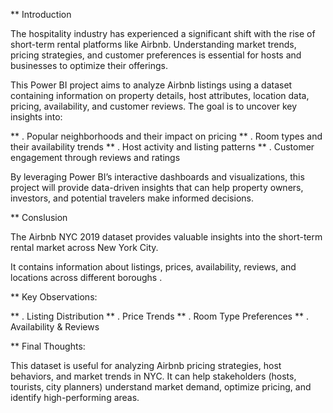 ** Introduction

The hospitality industry has experienced a significant shift with the rise of short-term rental platforms like Airbnb. Understanding market trends, pricing strategies, and customer preferences is essential for hosts and businesses to optimize their offerings.

This Power BI project aims to analyze Airbnb listings using a dataset containing information on property details, host attributes, location data, pricing, availability, and customer reviews. The goal is to uncover key insights into:

** . Popular neighborhoods and their impact on pricing
** . Room types and their availability trends
** . Host activity and listing patterns
** . Customer engagement through reviews and ratings

By leveraging Power BI’s interactive dashboards and visualizations, this project will provide data-driven insights that can help property owners, investors, and potential travelers make informed decisions.

** Conslusion

The Airbnb NYC 2019 dataset provides valuable insights into the short-term rental market across New York City. 

It contains information about listings, prices, availability, reviews, and locations across different boroughs .

** Key Observations:

** . Listing Distribution
** . Price Trends
** . Room Type Preferences
** . Availability & Reviews


** Final Thoughts:

This dataset is useful for analyzing Airbnb pricing strategies, host behaviors, and market trends in NYC. It can help stakeholders (hosts, tourists, city planners) understand market demand, optimize pricing, and identify high-performing areas.

